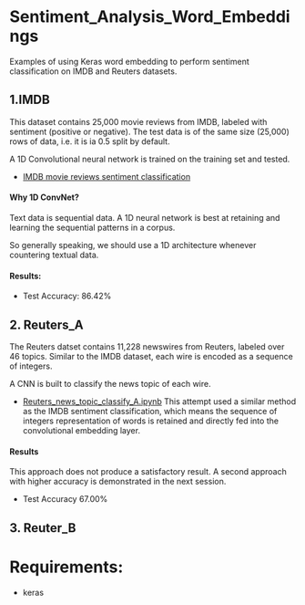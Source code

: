 # Sentiment_Analysis_Word_Embeddings
Examples of using Keras word embedding to perform sentiment classification on IMDB and Reuters datasets.

## 1.IMDB

This dataset contains 25,000 movie reviews from IMDB, labeled with sentiment (positive or negative). The test data is of the
same size (25,000) rows of data, i.e. it is ia 0.5 split by default.

A 1D Convolutional neural network is trained on the training set and tested.
* [IMDB movie reviews sentiment classification](IMDB_reviews_sentiment_classify.ipynb)

#### Why 1D ConvNet?
Text data is sequential data. A 1D neural network is best at retaining and learning the sequential patterns in a corpus.

So generally speaking, we should use a 1D architecture whenever countering textual data.

#### Results:
* Test Accuracy: 86.42% 

## 2. Reuters_A

The Reuters datset contains 11,228 newswires from Reuters, labeled over 46 topics. Similar to the IMDB dataset, each wire is encoded  as a sequence of integers.

A CNN is built to classify the news topic of each wire.
* [Reuters_news_topic_classify_A.ipynb](Reuters_news_topic_classify_A.ipynb)
This attempt used a similar method as the IMDB sentiment classification, which means the sequence of integers representation of words is retained and directly fed into the convolutional embedding layer. 

#### Results
This approach does not produce a satisfactory result. A second approach with higher accuracy is demonstrated in the next session.

* Test Accuracy 67.00%

## 3. Reuter_B

# Requirements:
* keras
